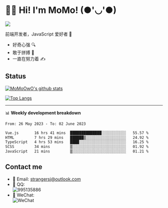 # 👨‍🎓 Hi! I'm MoMo! (●'◡'●)

[![](https://img.shields.io/badge/-@MoMoOwO-%23181717?style=flat-square&logo=github)](https://github.com/MoMoOwO)

前端开发者，JavaScript 爱好者 💖
- 好奇心强 🔍
- 敢于拼搏 💪
- 一直在努力着 ✍

## Status

[![MoMoOwO's github stats](https://github-readme-stats.vercel.app/api?username=MoMoOwO&show_icons=true&theme=tokyonight)](https://github.com/MoMoOwO)

[![Top Langs](https://github-readme-stats.vercel.app/api/top-langs/?username=MoMoOwO&layout=compact&theme=tokyonight)](https://github.com/MoMoOwO)

---

📊 **Weekly development breakdown**

<!--START_SECTION:waka-->

```txt
From: 26 May 2023 - To: 02 June 2023

Vue.js       16 hrs 41 mins  ██████████████░░░░░░░░░░░   55.57 %
HTML         7 hrs 29 mins   ██████▒░░░░░░░░░░░░░░░░░░   24.92 %
TypeScript   4 hrs 53 mins   ████░░░░░░░░░░░░░░░░░░░░░   16.25 %
SCSS         34 mins         ▒░░░░░░░░░░░░░░░░░░░░░░░░   01.92 %
JavaScript   21 mins         ▒░░░░░░░░░░░░░░░░░░░░░░░░   01.21 %
```

<!--END_SECTION:waka-->

## Contact me

- 📧 Email: strangersj@outlook.com
- 🐧 QQ:  
  ![995135886](https://i.loli.net/2020/11/27/Yx6eDSQi34Va5IA.jpg)
- 💭 WeChat:  
  ![WeChat](https://i.loli.net/2020/11/27/wWX6uVoIQqig5KP.jpg)
  
